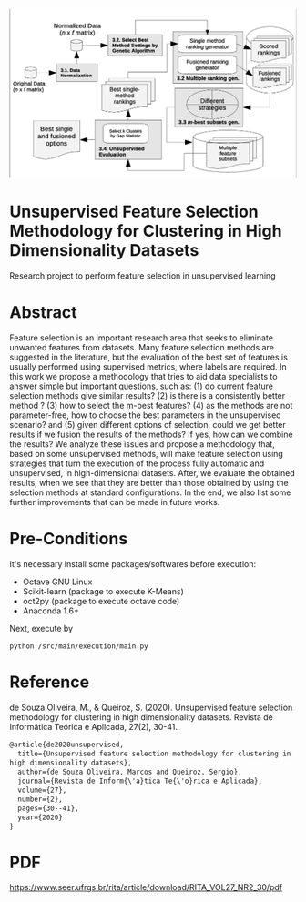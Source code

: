 ![Framework](https://github.com/marcosd3souza/FSMethodology/blob/master/Framework%20Arch.png)

# Unsupervised Feature Selection Methodology for Clustering in High Dimensionality Datasets
Research project to perform feature selection in unsupervised learning

# Abstract

Feature selection is an important research area that seeks to eliminate unwanted features from datasets. Many feature selection methods are suggested in the literature, but the evaluation of the best set of features is usually performed using supervised metrics, where labels are required. In this work we propose a methodology that tries to aid data specialists to answer simple but important questions, such as: (1) do current feature selection methods give similar results? (2) is there is a consistently better method ? (3) how to select the m-best features? (4) as the methods are not parameter-free, how to choose the best parameters in the unsupervised scenario? and (5) given different options of selection, could we get better results if we fusion the results of the methods? If yes, how can we combine the results? We analyze these issues and propose a methodology that, based on some unsupervised methods, will make feature selection using strategies that turn the execution of the process fully automatic and unsupervised, in high-dimensional datasets. After, we evaluate the obtained results, when we see that they are better than those obtained by using the selection methods at standard configurations. In the end, we also list some further improvements that can be made in future works.

# Pre-Conditions
It's necessary install some packages/softwares before execution:

- Octave GNU Linux
- Scikit-learn (package to execute K-Means)
- oct2py (package to execute octave code)
- Anaconda 1.6+

Next, execute by
```
python /src/main/execution/main.py
```

# Reference

de Souza Oliveira, M., & Queiroz, S. (2020). Unsupervised feature selection methodology for clustering in high dimensionality datasets. Revista de Informática Teórica e Aplicada, 27(2), 30-41.

```
@article{de2020unsupervised,
  title={Unsupervised feature selection methodology for clustering in high dimensionality datasets},
  author={de Souza Oliveira, Marcos and Queiroz, Sergio},
  journal={Revista de Inform{\'a}tica Te{\'o}rica e Aplicada},
  volume={27},
  number={2},
  pages={30--41},
  year={2020}
}
```
# PDF
https://www.seer.ufrgs.br/rita/article/download/RITA_VOL27_NR2_30/pdf
